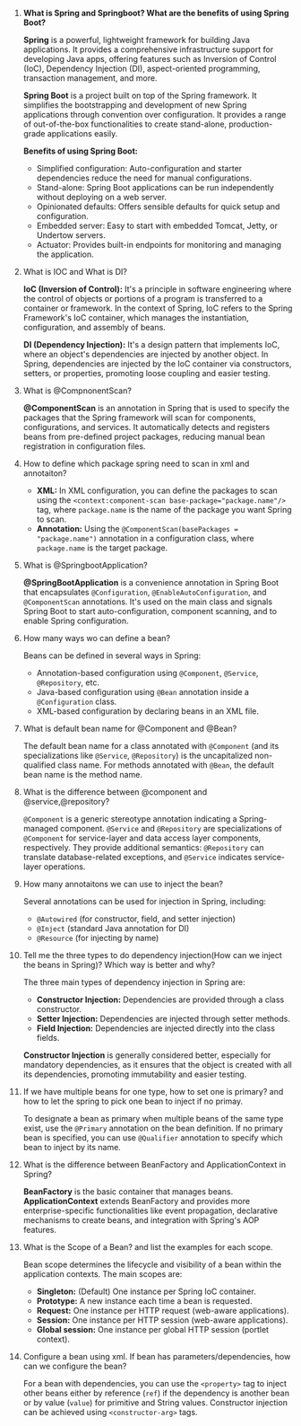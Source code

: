 1. **What is Spring and Springboot? What are the benefits of using Spring Boot?**

   **Spring** is a powerful, lightweight framework for building Java applications. It provides a comprehensive infrastructure support for developing Java apps, offering features such as Inversion of Control (IoC), Dependency Injection (DI), aspect-oriented programming, transaction management, and more.

   **Spring Boot** is a project built on top of the Spring framework. It simplifies the bootstrapping and development of new Spring applications through convention over configuration. It provides a range of out-of-the-box functionalities to create stand-alone, production-grade applications easily.

   **Benefits of using Spring Boot:**

   - Simplified configuration: Auto-configuration and starter dependencies reduce the need for manual configurations.
   - Stand-alone: Spring Boot applications can be run independently without deploying on a web server.
   - Opinionated defaults: Offers sensible defaults for quick setup and configuration.
   - Embedded server: Easy to start with embedded Tomcat, Jetty, or Undertow servers.
   - Actuator: Provides built-in endpoints for monitoring and managing the application.

2. What is IOC and What is DI? 

   **IoC (Inversion of Control):** It's a principle in software engineering where the control of objects or portions of a program is transferred to a container or framework. In the context of Spring, IoC refers to the Spring Framework's IoC container, which manages the instantiation, configuration, and assembly of beans.

   **DI (Dependency Injection):** It's a design pattern that implements IoC, where an object's dependencies are injected by another object. In Spring, dependencies are injected by the IoC container via constructors, setters, or properties, promoting loose coupling and easier testing.

3. What is @CompnonentScan? 

   **@ComponentScan** is an annotation in Spring that is used to specify the packages that the Spring framework will scan for components, configurations, and services. It automatically detects and registers beans from pre-defined project packages, reducing manual bean registration in configuration files.

4. How to define which package spring need to scan in xml and annotaiton? 

   - **XML:** In XML configuration, you can define the packages to scan using the `<context:component-scan base-package="package.name"/>` tag, where `package.name` is the name of the package you want Spring to scan.
   - **Annotation:** Using the `@ComponentScan(basePackages = "package.name")` annotation in a configuration class, where `package.name` is the target package.

5. What is @SpringbootApplication? 

   **@SpringBootApplication** is a convenience annotation in Spring Boot that encapsulates `@Configuration`, `@EnableAutoConfiguration`, and `@ComponentScan` annotations. It's used on the main class and signals Spring Boot to start auto-configuration, component scanning, and to enable Spring configuration.

6. How many ways wo can define a bean? 

   Beans can be defined in several ways in Spring:

   - Annotation-based configuration using `@Component`, `@Service`, `@Repository`, etc.
   - Java-based configuration using `@Bean` annotation inside a `@Configuration` class.
   - XML-based configuration by declaring beans in an XML file.

7. What is default bean name for @Component and @Bean? 

   The default bean name for a class annotated with `@Component` (and its specializations like `@Service`, `@Repository`) is the uncapitalized non-qualified class name. For methods annotated with `@Bean`, the default bean name is the method name.

8. What is the difference between @component and @service,@repository? 

   `@Component` is a generic stereotype annotation indicating a Spring-managed component. `@Service` and `@Repository` are specializations of `@Component` for service-layer and data access layer components, respectively. They provide additional semantics: `@Repository` can translate database-related exceptions, and `@Service` indicates service-layer operations.

9. How many annotaitons we can use to inject the bean? 

   Several annotations can be used for injection in Spring, including:

   - `@Autowired` (for constructor, field, and setter injection)
   - `@Inject` (standard Java annotation for DI)
   - `@Resource` (for injecting by name)

10. Tell me the three types to do dependency injection(How can we inject the beans in Spring)? Which way is better and why? 

    The three main types of dependency injection in Spring are:

    - **Constructor Injection:** Dependencies are provided through a class constructor.
    - **Setter Injection:** Dependencies are injected through setter methods.
    - **Field Injection:** Dependencies are injected directly into the class fields.

    **Constructor Injection** is generally considered better, especially for mandatory dependencies, as it ensures that the object is created with all its dependencies, promoting immutability and easier testing.

11. If we have multiple beans for one type, how to set one is primary? and how to let the spring to pick one bean to inject if no primay.

    To designate a bean as primary when multiple beans of the same type exist, use the `@Primary` annotation on the bean definition. If no primary bean is specified, you can use `@Qualifier` annotation to specify which bean to inject by its name.

12. What is the difference between BeanFactory and ApplicationContext in Spring? 

    **BeanFactory** is the basic container that manages beans. **ApplicationContext** extends BeanFactory and provides more enterprise-specific functionalities like event propagation, declarative mechanisms to create beans, and integration with Spring's AOP features.

13. What is the Scope of a Bean? and list the examples for each scope.

    Bean scope determines the lifecycle and visibility of a bean within the application contexts. The main scopes are:

    - **Singleton:** (Default) One instance per Spring IoC container.
    - **Prototype:** A new instance each time a bean is requested.
    - **Request:** One instance per HTTP request (web-aware applications).
    - **Session:** One instance per HTTP session (web-aware applications).
    - **Global session:** One instance per global HTTP session (portlet context).

14. Configure a bean using xml. If bean has parameters/dependencies, how can we configure the bean? 

    <bean id="beanId" class="com.example.ClassName">
        <property name="dependency" ref="anotherBean"/>
    </bean>

    For a bean with dependencies, you can use the `<property>` tag to inject other beans either by reference (`ref`) if the dependency is another bean or by value (`value`) for primitive and String values. Constructor injection can be achieved using `<constructor-arg>` tags.

    